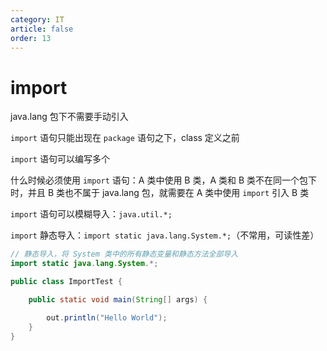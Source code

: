 ```yaml
---
category: IT
article: false
order: 13
---
```


# import

java.lang 包下不需要手动引入

`import` 语句只能出现在 `package` 语句之下，class 定义之前

`import` 语句可以编写多个

什么时候必须使用 `import` 语句：A 类中使用 B 类，A 类和 B 类不在同一个包下时，并且 B 类也不属于 java.lang 包，就需要在 A 类中使用 `import` 引入 B 类

`import` 语句可以模糊导入：`java.util.*;`

`import` 静态导入：`import static java.lang.System.*;`（不常用，可读性差）

```java
// 静态导入，将 System 类中的所有静态变量和静态方法全部导入
import static java.lang.System.*;

public class ImportTest {

    public static void main(String[] args) {

        out.println("Hello World");
    }
}
```
